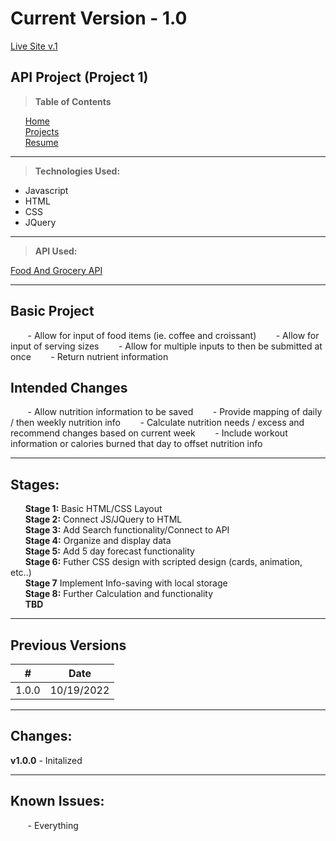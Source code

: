 # Current Version - 1.0

[Live Site v.1](https://garoy001.github.io/WeatherSite/)

## API Project (Project 1)

> **Table of Contents**

&nbsp;&nbsp;&nbsp;&nbsp;&nbsp;&nbsp;[Home](../README.md)  
&nbsp;&nbsp;&nbsp;&nbsp;&nbsp;&nbsp;[Projects](../README.md)  
&nbsp;&nbsp;&nbsp;&nbsp;&nbsp;&nbsp;[Resume](../Resume/README.md)

---

> **Technologies Used:**

- Javascript
- HTML
- CSS
- JQuery

---

> **API Used:**

[Food And Grocery API](https://developer.edamam.com/food-database-api)

---

## Basic Project

&nbsp;&nbsp;&nbsp;&nbsp;&nbsp;&nbsp; - Allow for input of food items (ie. coffee and croissant)
&nbsp;&nbsp;&nbsp;&nbsp;&nbsp;&nbsp; - Allow for input of serving sizes
&nbsp;&nbsp;&nbsp;&nbsp;&nbsp;&nbsp; - Allow for multiple inputs to then be submitted at once
&nbsp;&nbsp;&nbsp;&nbsp;&nbsp;&nbsp; - Return nutrient information

## Intended Changes

&nbsp;&nbsp;&nbsp;&nbsp;&nbsp;&nbsp; - Allow nutrition information to be saved
&nbsp;&nbsp;&nbsp;&nbsp;&nbsp;&nbsp; - Provide mapping of daily / then weekly nutrition info
&nbsp;&nbsp;&nbsp;&nbsp;&nbsp;&nbsp; - Calculate nutrition needs / excess and recommend changes based on current week
&nbsp;&nbsp;&nbsp;&nbsp;&nbsp;&nbsp; - Include workout information or calories burned that day to offset nutrition info

---

## Stages:

&nbsp;&nbsp;&nbsp;&nbsp;&nbsp;&nbsp;**Stage 1:** Basic HTML/CSS Layout  
&nbsp;&nbsp;&nbsp;&nbsp;&nbsp;&nbsp;**Stage 2:** Connect JS/JQuery to HTML  
&nbsp;&nbsp;&nbsp;&nbsp;&nbsp;&nbsp;**Stage 3:** Add Search functionality/Connect to API  
&nbsp;&nbsp;&nbsp;&nbsp;&nbsp;&nbsp;**Stage 4:** Organize and display data  
&nbsp;&nbsp;&nbsp;&nbsp;&nbsp;&nbsp;**Stage 5:** Add 5 day forecast functionality  
&nbsp;&nbsp;&nbsp;&nbsp;&nbsp;&nbsp;**Stage 6:** Futher CSS design with scripted design (cards, animation, etc..)  
&nbsp;&nbsp;&nbsp;&nbsp;&nbsp;&nbsp;**Stage 7** Implement Info-saving with local storage  
&nbsp;&nbsp;&nbsp;&nbsp;&nbsp;&nbsp;**Stage 8:** Further Calculation and functionality  
&nbsp;&nbsp;&nbsp;&nbsp;&nbsp;&nbsp;**TBD**  

---

## Previous Versions

| #     | Date       |
| ----- | ---------- |
| 1.0.0 | 10/19/2022 |

---

## Changes:

**v1.0.0** - Initalized

---

## Known Issues:

&nbsp;&nbsp;&nbsp;&nbsp;&nbsp;&nbsp; - Everything

